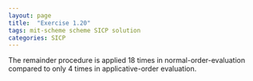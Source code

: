 ```yaml
---
layout: page
title:  "Exercise 1.20"
tags: mit-scheme scheme SICP solution
categories: SICP
---
```

The remainder procedure is applied 18 times in normal-order-evaluation compared to only 4 times in applicative-order evaluation.
